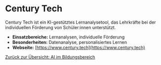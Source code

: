 # Century Tech

Century Tech ist ein KI-gestütztes Lernanalysetool, das Lehrkräfte bei der individuellen Förderung von Schüler:innen unterstützt.

- **Einsatzbereiche:** Lernanalysen, individuelle Förderung
- **Besonderheiten:** Datenanalyse, personalisiertes Lernen
- **Webseite:** [https://www.century.tech](https://www.century.tech)

[Zurück zur Übersicht: AI im Bildungsbereich](../ai_bildung_tools.md)
